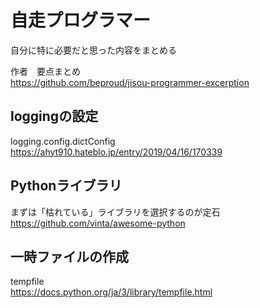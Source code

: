# 自走プログラマー
自分に特に必要だと思った内容をまとめる  

作者　要点まとめ  
https://github.com/beproud/jisou-programmer-excerption  


## loggingの設定
logging.config.dictConfig  
https://ahyt910.hateblo.jp/entry/2019/04/16/170339    

## Pythonライブラリ
まずは「枯れている」ライブラリを選択するのが定石  
https://github.com/vinta/awesome-python  

## 一時ファイルの作成  
tempfile  
https://docs.python.org/ja/3/library/tempfile.html  

## 
  
  
